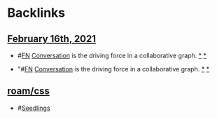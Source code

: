 
# Backlinks
## [February 16th, 2021](<February 16th, 2021.md>)
- #[FN](<FN.md>) [Conversation]([conversation](<conversation.md>)) is the driving force in a collaborative graph. [*](((vpjnwXgpo))) [*]([Seedlings](<Seedlings.md>))

- "#[FN](<FN.md>) [Conversation]([conversation](<conversation.md>)) is the driving force in a collaborative graph. [*](((vpjnwXgpo))) [*]([Seedlings](<Seedlings.md>))

## [roam/css](<roam/css.md>)
- #[Seedlings](<Seedlings.md>)


